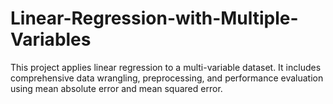 # Linear-Regression-with-Multiple-Variables
This project applies linear regression to a multi-variable dataset. It includes comprehensive data wrangling, preprocessing, and performance evaluation using mean absolute error and mean squared error.
